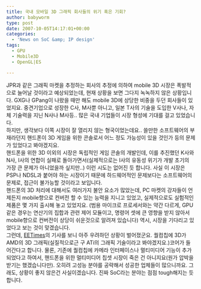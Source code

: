 ```yaml
---
title: 국내 모바일 3D 그래픽 회사들의 위기 혹은 기회?
author: babyworm
type: post
date: 2007-10-05T14:17:01+00:00
categories:
  - 'News on SoC &amp; IP design'
tags:
  - GPU
  - Mobile3D
  - OpenGL|ES

---
```

JPR과 같은 그래픽 마켓을 추정하는 회사의 추정에 의하여 mobile 3D 시장은 폭발적으로 늘어날 것이라고 예상되었는데, 현재 상황을 보면 그다지 녹녹하지 않은 상황입니다. GXG나 GPang이 나왔을 때만 해도 mobile 3D에 상당한 비중을 두던 회사들이 있었지요. 중견기업으로 성장한 C사, M사뿐 아니고, 일본 T사의 기술을 도입한 V사나, 자체 기술력을 지닌 N사나 M사등.. 많은 국내 기업들이 시장 형성에 기대를 걸고 있었습니다.  
하지만, 생각보다 이쪽 시장이 잘 열리지 않는 형국이었는데요.. 쓸만한 소프트웨어의 부재라던지 핸드폰이 3D 게임을 위한 콘솔로서 어느 정도 가능성이 있을 것인가 등의 문제가 있었다고 봐야겠지요.  
핸드폰을 위한 3D 이외의 시장은 독립적인 게임 콘솔의 개발인데, 이를 추진했던 K사와 N사, I사의 연합이 실패로 돌아가면서(실제적으로는 I사의 유동성 위기가 개발 초기의 가장 큰 문제가 아니었을까 싶지만..) 이런 시도는 없어진 듯 합니다. 사실 이 시장은 PSP나 NDSL과 붙어야 하는 시장이기 때문에 하드웨어적인 문제보다는 소프트웨어의 문제로, 접근이 불가능할 것이라고 보입니다.  
핸드폰의 3D 처리에 대해서도 여러가지 불안 요소가 많았는데, PC 마켓의 강자들이 언제든지 mobile향으로 컨버전 할 수 있는 능력을 지니고 있었고, 실제적으로도 실험적인 제품은 몇 가지 출시해 놓고 있었지요. (범용 마이크로 프로세서와는 약간 다르게, GPU같은 경우는 연산기의 집합과 관련 제어 모듈이고, 명령어 셋에 큰 영향을 받지 않아서 mobile향으로 컨버전이 상당이 쉬운것으로 알려져 있습니다) 역시, 시장을 기다리고 있었다고 보는 것이 맞겠습니다.  
그런데, <A href="http://www.eetkorea.com/ART\_8800482308\_839581\_NT\_89ebbd05.HTM?click\_from=RSS" target=\_blank>EETimes</A>의 기사를 보니 아주 우려하던 상황이 벌어졌군요. 퀄컴칩에 3D가 AMD의 3D 그래픽(실질적으로근 구 ATi의 그래픽 기술이라고 봐야겠지요.)코어가 들어간다고 합니다. 물론, 기존에 퀄컴칩에 카메라 인터페이스나 멀티미디어 기능이 추가되었다고 하여서, 핸드폰을 위한 멀티미디어 칩셋 시장이 죽은 건 아니지요(원가 압박을 받기는 했겠습니다만). 오히려 고성능 분야를 공략해서 성공한 업체들이 많으니까요. 그래도, 상황이 좋지 않은건 사실이겠습니다. 진짜 SoC라는 분야는 점점 tough해지는 듯 합니다.
